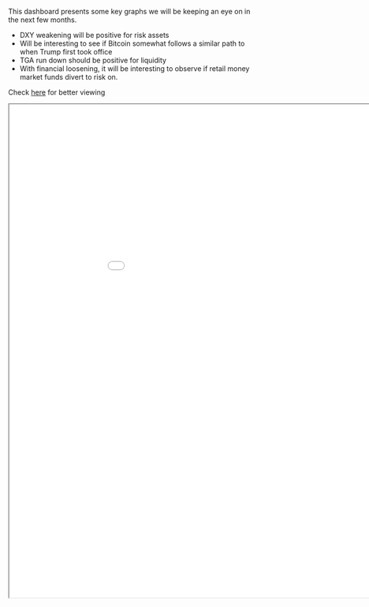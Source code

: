 
This dashboard presents some key graphs we will be keeping an eye on in the next few months.

- DXY weakening will be positive for risk assets
- Will be interesting to see if Bitcoin somewhat follows a similar path to when Trump first took office
- TGA run down should be positive for liquidity
- With financial loosening, it will be interesting to observe if retail money market funds divert to risk on.

Check [here](https://rpubs.com/AOMA/1260946) for better viewing



<iframe src="//rstudio-pubs-static.s3.amazonaws.com/1260946_71670ba0314b4bc286c07e956f824b17.html" width="1000" height="1000"></iframe>


